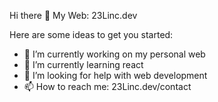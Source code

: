 Hi there 👋
My Web: 23Linc.dev

Here are some ideas to get you started:

- 🔭 I’m currently working on my personal web
- 🌱 I’m currently learning react
- 🤔 I’m looking for help with web development
- 📫 How to reach me: 23Linc.dev/contact
<!-- - 👯 I’m looking to collaborate on ... -->
<!-- - 💬 Ask me about there --> 
<!-- - 😄 Pronouns: ... 
- ⚡ Fun fact: ... -->

